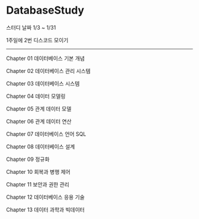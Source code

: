 # DatabaseStudy

스터디 날짜 1/3 ~ 1/31

1주일에 2번 디스코드 모이기

<hr>

Chapter 01 데이터베이스 기본 개념

Chapter 02 데이터베이스 관리 시스템

Chapter 03 데이터베이스 시스템

Chapter 04 데이터 모델링

Chapter 05 관계 데이터 모델

Chapter 06 관계 데이터 연산

Chapter 07 데이터베이스 언어 SQL

Chapter 08 데이터베이스 설계

Chapter 09 정규화

Chapter 10 회복과 병행 제어

Chapter 11 보안과 권한 관리

Chapter 12 데이터베이스 응용 기술

Chapter 13 데이터 과학과 빅데이터
